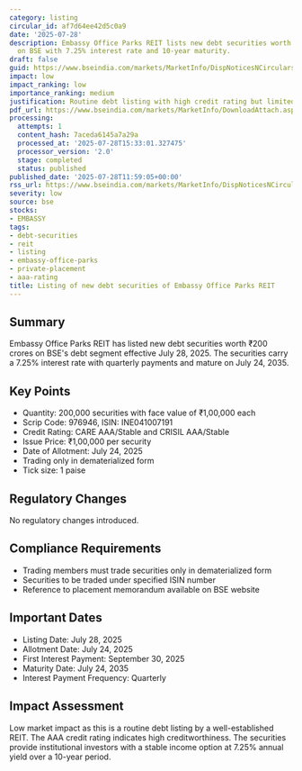 ```yaml
---
category: listing
circular_id: af7d64ee42d5c0a9
date: '2025-07-28'
description: Embassy Office Parks REIT lists new debt securities worth ₹200 crores
  on BSE with 7.25% interest rate and 10-year maturity.
draft: false
guid: https://www.bseindia.com/markets/MarketInfo/DispNoticesNCirculars.aspx?Noticeid={66627D9B-5541-4E5E-B90D-656CF3A0F2E1}&noticeno=20250728-30&dt=07/28/2025&icount=30&totcount=66&flag=0
impact: low
impact_ranking: low
importance_ranking: medium
justification: Routine debt listing with high credit rating but limited market impact
pdf_url: https://www.bseindia.com/markets/MarketInfo/DownloadAttach.aspx?id=20250728-30&attachedId=
processing:
  attempts: 1
  content_hash: 7aceda6145a7a29a
  processed_at: '2025-07-28T15:33:01.327475'
  processor_version: '2.0'
  stage: completed
  status: published
published_date: '2025-07-28T11:59:05+00:00'
rss_url: https://www.bseindia.com/markets/MarketInfo/DispNoticesNCirculars.aspx?Noticeid={66627D9B-5541-4E5E-B90D-656CF3A0F2E1}&noticeno=20250728-30&dt=07/28/2025&icount=30&totcount=66&flag=0
severity: low
source: bse
stocks:
- EMBASSY
tags:
- debt-securities
- reit
- listing
- embassy-office-parks
- private-placement
- aaa-rating
title: Listing of new debt securities of Embassy Office Parks REIT
---
```


## Summary

Embassy Office Parks REIT has listed new debt securities worth ₹200 crores on BSE's debt segment effective July 28, 2025. The securities carry a 7.25% interest rate with quarterly payments and mature on July 24, 2035.

## Key Points

- Quantity: 200,000 securities with face value of ₹1,00,000 each
- Scrip Code: 976946, ISIN: INE041007191
- Credit Rating: CARE AAA/Stable and CRISIL AAA/Stable
- Issue Price: ₹1,00,000 per security
- Date of Allotment: July 24, 2025
- Trading only in dematerialized form
- Tick size: 1 paise

## Regulatory Changes

No regulatory changes introduced.

## Compliance Requirements

- Trading members must trade securities only in dematerialized form
- Securities to be traded under specified ISIN number
- Reference to placement memorandum available on BSE website

## Important Dates

- Listing Date: July 28, 2025
- Allotment Date: July 24, 2025
- First Interest Payment: September 30, 2025
- Maturity Date: July 24, 2035
- Interest Payment Frequency: Quarterly

## Impact Assessment

Low market impact as this is a routine debt listing by a well-established REIT. The AAA credit rating indicates high creditworthiness. The securities provide institutional investors with a stable income option at 7.25% annual yield over a 10-year period.